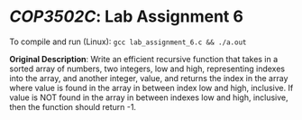 # _COP3502C_: Lab Assignment 6

To compile and run (Linux): `gcc lab_assignment_6.c && ./a.out`

**Original Description**: Write an efficient recursive function that takes in a sorted array of numbers, two integers, low and high, representing indexes into the array, and another integer, value, and returns the index in the array where value is found in the array in between index low and high, inclusive. If value is NOT found in the array in between indexes low and high, inclusive, then the function should return -1.
